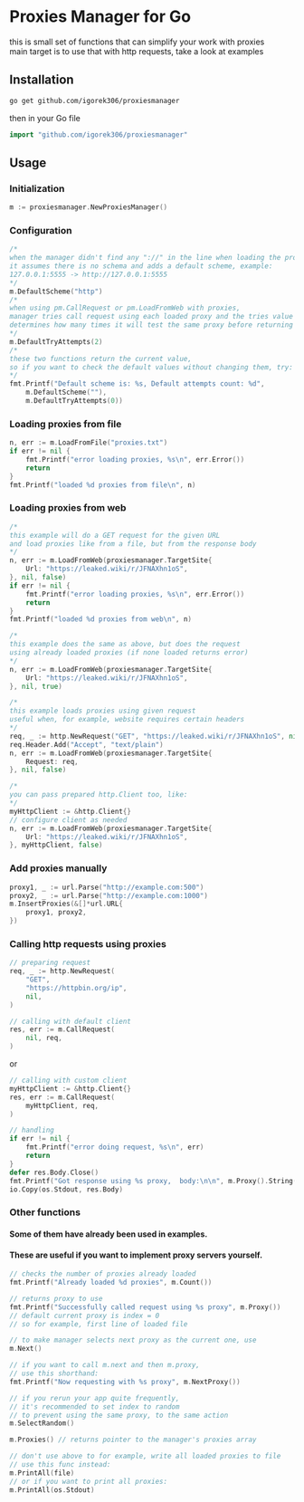 # Proxies Manager for Go
 this is small set of functions that can simplify your work with proxies  
 main target is to use that with http requests, take a look at examples

## Installation 
```bash
go get github.com/igorek306/proxiesmanager
```
then in your Go file
```go
import "github.com/igorek306/proxiesmanager"
```
## Usage

### Initialization
```go
m := proxiesmanager.NewProxiesManager()
```
### Configuration
```go
/*
when the manager didn't find any "://" in the line when loading the proxy,
it assumes there is no schema and adds a default scheme, example:
127.0.0.1:5555 -> http://127.0.0.1:5555
*/
m.DefaultScheme("http") 
/*
when using pm.CallRequest or pm.LoadFromWeb with proxies,
manager tries call request using each loaded proxy and the tries value
determines how many times it will test the same proxy before returning an error
*/
m.DefaultTryAttempts(2)
/*
these two functions return the current value,
so if you want to check the default values without changing them, try:
*/
fmt.Printf("Default scheme is: %s, Default attempts count: %d", 
    m.DefaultScheme(""),
    m.DefaultTryAttempts(0))
```
### Loading proxies from file
```go
n, err := m.LoadFromFile("proxies.txt")
if err != nil {
    fmt.Printf("error loading proxies, %s\n", err.Error())
    return
}
fmt.Printf("loaded %d proxies from file\n", n)
```
### Loading proxies from web
```go
/*
this example will do a GET request for the given URL
and load proxies like from a file, but from the response body
*/
n, err := m.LoadFromWeb(proxiesmanager.TargetSite{
    Url: "https://leaked.wiki/r/JFNAXhn1oS",
}, nil, false)
if err != nil {
    fmt.Printf("error loading proxies, %s\n", err.Error())
    return
}
fmt.Printf("loaded %d proxies from web\n", n)
```
```go
/*
this example does the same as above, but does the request
using already loaded proxies (if none loaded returns error)
*/
n, err := m.LoadFromWeb(proxiesmanager.TargetSite{
    Url: "https://leaked.wiki/r/JFNAXhn1oS",
}, nil, true)
```
```go
/* 
this example loads proxies using given request
useful when, for example, website requires certain headers 
*/
req, _ := http.NewRequest("GET", "https://leaked.wiki/r/JFNAXhn1oS", nil)
req.Header.Add("Accept", "text/plain")
n, err := m.LoadFromWeb(proxiesmanager.TargetSite{
    Request: req,
}, nil, false)
```
```go
/*
you can pass prepared http.Client too, like:
*/
myHttpClient := &http.Client{}
// configure client as needed
n, err := m.LoadFromWeb(proxiesmanager.TargetSite{
    Url: "https://leaked.wiki/r/JFNAXhn1oS",
}, myHttpClient, false)
```
### Add proxies manually
```go
proxy1, _ := url.Parse("http://example.com:500")
proxy2, _ := url.Parse("http://example.com:1000")
m.InsertProxies(&[]*url.URL{
    proxy1, proxy2,
})
```
### Calling http requests using proxies
```go
// preparing request
req, _ := http.NewRequest(
    "GET",
    "https://httpbin.org/ip",
    nil,
)
```
```go
// calling with default client
res, err := m.CallRequest(
    nil, req,
)
```
or
```go
// calling with custom client
myHttpClient := &http.Client{}
res, err := m.CallRequest(
    myHttpClient, req,
)
```
```go
// handling
if err != nil {
    fmt.Printf("error doing request, %s\n", err)
    return
}
defer res.Body.Close()
fmt.Printf("Got response using %s proxy,  body:\n\n", m.Proxy().String())
io.Copy(os.Stdout, res.Body)
```
### Other functions
#### Some of them have already been used in examples. 
#### These are useful if you want to implement proxy servers yourself.
```go
// checks the number of proxies already loaded
fmt.Printf("Already loaded %d proxies", m.Count())
```
```go
// returns proxy to use
fmt.Printf("Successfully called request using %s proxy", m.Proxy())
// default current proxy is index = 0
// so for example, first line of loaded file
```
```go
// to make manager selects next proxy as the current one, use
m.Next()
```
```go
// if you want to call m.next and then m.proxy,
// use this shorthand:
fmt.Printf("Now requesting with %s proxy", m.NextProxy())
```
```go
// if you rerun your app quite frequently,
// it's recommended to set index to random
// to prevent using the same proxy, to the same action
m.SelectRandom()
```
```go
m.Proxies() // returns pointer to the manager's proxies array
```
```go
// don't use above to for example, write all loaded proxies to file
// use this func instead:
m.PrintAll(file) 
// or if you want to print all proxies:
m.PrintAll(os.Stdout)
```